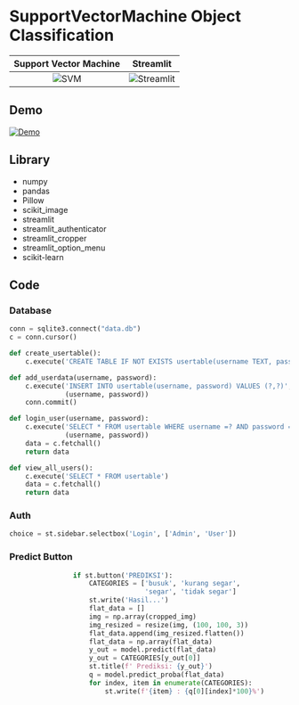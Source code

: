 # SupportVectorMachine Object Classification

Support Vector Machine             |  Streamlit
:-------------------------:|:-------------------------:
![SVM](https://sp-ao.shortpixel.ai/client/to_webp,q_glossy,ret_img,w_440,h_305/https://databasecamp.de/wp-content/uploads/svm-1024x709.png)  |  ![Streamlit](https://res.cloudinary.com/crunchbase-production/image/upload/c_lpad,f_auto,q_auto:eco,dpr_1/z3ahdkytzwi1jxlpazje)

## Demo
[![Demo](https://www.herokucdn.com/deploy/button.svg)](https://svmmataikan.herokuapp.com/)

## Library
- numpy
- pandas
- Pillow
- scikit_image
- streamlit
- streamlit_authenticator
- streamlit_cropper
- streamlit_option_menu
- scikit-learn

## Code

### Database
```python
conn = sqlite3.connect("data.db")
c = conn.cursor()

def create_usertable():
    c.execute('CREATE TABLE IF NOT EXISTS usertable(username TEXT, password TEXT)')

def add_userdata(username, password):
    c.execute('INSERT INTO usertable(username, password) VALUES (?,?)',
              (username, password))
    conn.commit()

def login_user(username, password):
    c.execute('SELECT * FROM usertable WHERE username =? AND password =?',
              (username, password))
    data = c.fetchall()
    return data

def view_all_users():
    c.execute('SELECT * FROM usertable')
    data = c.fetchall()
    return data

```

### Auth
```python
choice = st.sidebar.selectbox('Login', ['Admin', 'User'])
```

### Predict Button
```python
                if st.button('PREDIKSI'):
                    CATEGORIES = ['busuk', 'kurang segar',
                                  'segar', 'tidak segar']
                    st.write('Hasil...')
                    flat_data = []
                    img = np.array(cropped_img)
                    img_resized = resize(img, (100, 100, 3))
                    flat_data.append(img_resized.flatten())
                    flat_data = np.array(flat_data)
                    y_out = model.predict(flat_data)
                    y_out = CATEGORIES[y_out[0]]
                    st.title(f' Prediksi: {y_out}')
                    q = model.predict_proba(flat_data)
                    for index, item in enumerate(CATEGORIES):
                        st.write(f'{item} : {q[0][index]*100}%')
```
